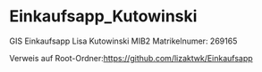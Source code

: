 # Einkaufsapp_Kutowinski

GIS Einkaufsapp 
Lisa Kutowinski MIB2
Matrikelnumer: 269165

Verweis auf Root-Ordner:https://github.com/lizaktwk/Einkaufsapp

